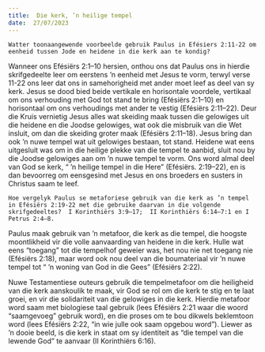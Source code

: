 ```yaml
---
title:  Die kerk, ’n heilige tempel
date:  27/07/2023
---
```


`Watter toonaangewende voorbeelde gebruik Paulus in Efésiers 2:11-22 om eenheid tussen Jode en heidene in die kerk aan te kondig?`

Wanneer ons Efésiërs 2:1–10 hersien, onthou ons dat Paulus ons in hierdie skrifgedeelte leer om eerstens ’n eenheid met Jesus te vorm, terwyl verse 11-22 ons leer dat ons in  samehorigheid met ander moet leef as deel van sy kerk. Jesus se dood bied beide vertikale en horisontale voordele, vertikaal om ons verhouding met God tot stand te bring (Efésiërs 2:1–10) en horisontaal om ons verhoudings met ander te vestig (Efésiërs 2:11–22). Deur die Kruis vernietig Jesus alles wat skeiding maak tussen die gelowiges uit die heidene en die Joodse gelowiges, wat ook die misbruik van die Wet insluit, om dan die skeiding groter maak (Efésiërs 2:11–18). Jesus bring dan ook ’n nuwe tempel wat uit gelowiges bestaan, tot stand.  Heidene wat eens uitgesluit was om in die heilige plekke van die tempel te aanbid, sluit nou by die Joodse gelowiges aan om ’n nuwe tempel te vorm. Ons word almal deel van God se kerk, “ ’n heilige tempel in die Here” (Efésiërs. 2:19–22), en is dan bevoorreg om eensgesind met Jesus en ons broeders en susters in Christus saam te leef.

`Hoe vergelyk Paulus se metaforiese gebruik van die kerk as ’n tempel in Efésiërs 2:19-22 met die gebruike daarvan in die volgende skrifgedeeltes?  I Korinthiërs 3:9–17;  II Korinthiërs 6:14–7:1 en I Petrus 2:4–8.`

Paulus maak gebruik van ’n metafoor, die kerk as die tempel, die hoogste moontlikheid vir die volle aanvaarding van heidene in die kerk. Hulle wat eens “toegang” tot die tempelhof geweier was, het nou nie net toegang nie (Efésiërs 2:18), maar word ook nou deel van die boumateriaal vir ’n nuwe tempel tot “ ’n woning van God in die Gees” (Efésiërs 2:22).

Nuwe Testamentiese outeurs gebruik die tempelmetafoor om die heiligheid van die kerk aanskoulik te maak, vir God se rol om die kerk te stig en te laat groei, en vir die solidariteit van die gelowiges in die kerk. Hierdie metafoor word saam met biologiese taal gebruik (lees Efésiërs 2:21 waar die woord “saamgevoeg” gebruik word), en die proses om te bou dikwels beklemtoon word (lees Efésiërs 2:22, “in wie julle ook saam opgebou word”). Liewer as ’n dooie beeld, is die kerk in staat om sy identiteit as “die tempel van die lewende God” te aanvaar (II Korinthiërs 6:16).